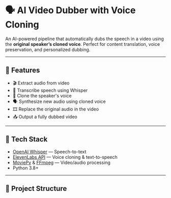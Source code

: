 # 🗣️ AI Video Dubber with Voice Cloning

An AI-powered pipeline that automatically dubs the speech in a video using the **original speaker’s cloned voice**. Perfect for content translation, voice preservation, and personalized dubbing.

---

## 🚀 Features

- 🎬 Extract audio from video
- 🧠 Transcribe speech using Whisper
- 🧬 Clone the speaker's voice
- 🗣️ Synthesize new audio using cloned voice
- 🎞️ Replace the original audio in the video
- 📤 Output a fully dubbed video

---

## 🧰 Tech Stack

- [OpenAI Whisper](https://github.com/openai/whisper) — Speech-to-text
- [ElevenLabs API](https://www.elevenlabs.io/) — Voice cloning & text-to-speech
- [MoviePy](https://zulko.github.io/moviepy/) & [FFmpeg](https://ffmpeg.org/) — Video/audio processing
- Python 3.8+

---

## 📁 Project Structure

